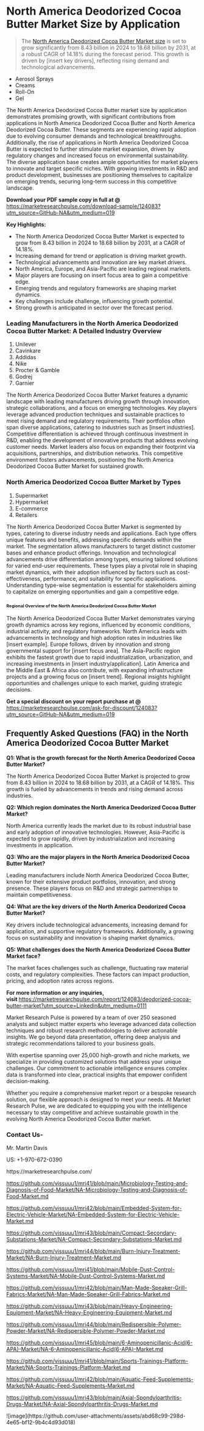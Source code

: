 <h1>North America Deodorized Cocoa Butter Market&nbsp;Size by Application</h1><blockquote><p>The <a href="https://marketresearchpulse.com/download-sample/124083?utm_source=GitHub-NA&amp;utm_medium=019">North America Deodorized Cocoa Butter Market size</a> is set to grow significantly from 8.43 billion in 2024 to 18.68 billion by 2031, at a robust CAGR of 14.18% during the forecast period. This growth is driven by [insert key drivers], reflecting rising demand and technological advancements.</p></blockquote><ul><li>Aerosol Sprays<li> Creams<li> Roll-On<li> Gel</li></ul><p>The North America Deodorized Cocoa Butter market size by application demonstrates promising growth, with significant contributions from applications in North America Deodorized Cocoa Butter and North America Deodorized Cocoa Butter. These segments are experiencing rapid adoption due to evolving consumer demands and technological breakthroughs. Additionally, the rise of applications in North America Deodorized Cocoa Butter is expected to further stimulate market expansion, driven by regulatory changes and increased focus on environmental sustainability. The diverse application base creates ample opportunities for market players to innovate and target specific niches. With growing investments in R&D and product development, businesses are positioning themselves to capitalize on emerging trends, securing long-term success in this competitive landscape.</p><p><strong>Download your PDF sample copy in full at @ </strong><a href="https://marketresearchpulse.com/download-sample/124083?utm_source=GitHub-NA&amp;utm_medium=019">https://marketresearchpulse.com/download-sample/124083?utm_source=GitHub-NA&amp;utm_medium=019</a></p><p><strong>Key Highlights: </strong></p><ul><li>The North America Deodorized Cocoa Butter Market is expected to grow from 8.43 billion in 2024 to 18.68 billion by 2031, at a CAGR of 14.18%.</li><li>Increasing demand for trend or application is driving market growth.</li><li>Technological advancements and innovation are key market drivers.</li><li>North America, Europe, and Asia-Pacific are leading regional markets.</li><li>Major players are focusing on insert focus area to gain a competitive edge.</li><li>Emerging trends and regulatory frameworks are shaping market dynamics.</li><li>Key challenges include challenge, influencing growth potential.</li><li>Strong growth is anticipated in sector over the forecast period.</li></ul><h3>Leading Manufacturers in the North America Deodorized Cocoa Butter Market: A Detailed Industry Overview</h3><ol><li>Unilever</li><li>Cavinkare</li><li>Addidas</li><li>Nike</li><li>Procter & Gamble</li><li>Godrej</li><li>Garnier</li></ol><div class="flex max-w-full flex-col flex-grow"><div class="min-h-8 text-message flex w-full flex-col items-end gap-2 whitespace-normal break-words [.text-message+&amp;]:mt-5" dir="auto" data-message-author-role="assistant" data-message-id="fd8432e4-4910-450d-b182-61b7bfb0a01f" data-message-model-slug="gpt-4o"><div class="flex w-full flex-col gap-1 empty:hidden first:pt-[3px]"><div class="markdown prose w-full break-words dark:prose-invert light"><p>The North America Deodorized Cocoa Butter Market features a dynamic landscape with leading manufacturers driving growth through innovation, strategic collaborations, and a focus on emerging technologies. Key players leverage advanced production techniques and sustainable practices to meet rising demand and regulatory requirements. Their portfolios often span diverse applications, catering to industries such as [insert industries]. Competitive differentiation is achieved through continuous investment in R&amp;D, enabling the development of innovative products that address evolving customer needs. Market leaders also focus on expanding their footprint via acquisitions, partnerships, and distribution networks. This competitive environment fosters advancements, positioning the North America Deodorized Cocoa Butter Market for sustained growth.</p></div></div></div></div><h3>North America Deodorized Cocoa Butter Market by Types</h3><ol><li>Supermarket<li> Hypermarket<li> E-commerce<li> Retailers</li></ol><div class="flex max-w-full flex-col flex-grow"><div class="min-h-8 text-message flex w-full flex-col items-end gap-2 whitespace-normal break-words [.text-message+&amp;]:mt-5" dir="auto" data-message-author-role="assistant" data-message-id="084470be-0bb7-4664-bddf-5156b4f41249" data-message-model-slug="gpt-4o-mini"><div class="flex w-full flex-col gap-1 empty:hidden first:pt-[3px]"><div class="markdown prose w-full break-words dark:prose-invert light"><p>The North America Deodorized Cocoa Butter Market is segmented by types, catering to diverse industry needs and applications. Each type offers unique features and benefits, addressing specific demands within the market. The segmentation allows manufacturers to target distinct customer bases and enhance product offerings. Innovation and technological advancements drive differentiation among types, ensuring tailored solutions for varied end-user requirements. These types play a pivotal role in shaping market dynamics, with their adoption influenced by factors such as cost-effectiveness, performance, and suitability for specific applications. Understanding type-wise segmentation is essential for stakeholders aiming to capitalize on emerging opportunities and gain a competitive edge.</p></div></div></div></div><h3><span style="font-size: 11px;">Regional Overview of the North America Deodorized Cocoa Butter Market</span></h3><div class="flex max-w-full flex-col flex-grow"><div class="min-h-8 text-message flex w-full flex-col items-end gap-2 whitespace-normal break-words [.text-message+&amp;]:mt-5" dir="auto" data-message-author-role="assistant" data-message-id="e9038762-ce64-4e30-91c9-9bd413514231" data-message-model-slug="gpt-4o-mini"><div class="flex w-full flex-col gap-1 empty:hidden first:pt-[3px]"><div class="markdown prose w-full break-words dark:prose-invert light"><p>The North America Deodorized Cocoa Butter Market demonstrates varying growth dynamics across key regions, influenced by economic conditions, industrial activity, and regulatory frameworks. North America leads with advancements in technology and high adoption rates in industries like [insert example]. Europe follows, driven by innovation and strong governmental support for [insert focus area]. The Asia-Pacific region exhibits the fastest growth due to rapid industrialization, urbanization, and increasing investments in [insert industry/application]. Latin America and the Middle East &amp; Africa also contribute, with expanding infrastructure projects and a growing focus on [insert trend]. Regional insights highlight opportunities and challenges unique to each market, guiding strategic decisions.</p></div></div></div></div><p><strong>Get a special discount on your report purchase at @ </strong><a href="https://marketresearchpulse.com/ask-for-discount/124083?utm_source=GitHub-NA&amp;utm_medium=019">https://marketresearchpulse.com/ask-for-discount/124083?utm_source=GitHub-NA&amp;utm_medium=019</a></p><h2>Frequently Asked Questions (FAQ) in the North America Deodorized Cocoa Butter Market</h2><p><strong>Q1: What is the growth forecast for the North America Deodorized Cocoa Butter Market?</strong></p><p>The North America Deodorized Cocoa Butter Market is projected to grow from 8.43 billion in 2024 to 18.68 billion by 2031, at a CAGR of 14.18%. This growth is fueled by advancements in trends and rising demand across industries.</p><p><strong>Q2: Which region dominates the North America Deodorized Cocoa Butter Market?</strong></p><p>North America currently leads the market due to its robust industrial base and early adoption of innovative technologies. However, Asia-Pacific is expected to grow rapidly, driven by industrialization and increasing investments in application.</p><p><strong>Q3: Who are the major players in the North America Deodorized Cocoa Butter Market?</strong></p><p>Leading manufacturers include North America Deodorized Cocoa Butter, known for their extensive product portfolios, innovation, and strong presence. These players focus on R&amp;D and strategic partnerships to maintain competitiveness.</p><p><strong>Q4: What are the key drivers of the North America Deodorized Cocoa Butter Market?</strong></p><p>Key drivers include technological advancements, increasing demand for application, and supportive regulatory frameworks. Additionally, a growing focus on sustainability and innovation is shaping market dynamics.</p><p><strong>Q5: What challenges does the North America Deodorized Cocoa Butter Market face?</strong></p><p>The market faces challenges such as challenge, fluctuating raw material costs, and regulatory complexities. These factors can impact production, pricing, and adoption rates across regions.</p><p><strong>For more information or any inquiries, visit&nbsp;</strong><a href="https://marketresearchpulse.com/report/124083/deodorized-cocoa-butter-market?utm_source=Linkedin&utm_medium=0111">https://marketresearchpulse.com/report/124083/deodorized-cocoa-butter-market?utm_source=Linkedin&utm_medium=0111</a></p><p>Market Research Pulse is powered by a team of over 250 seasoned analysts and subject matter experts who leverage advanced data collection techniques and robust research methodologies to deliver actionable insights. We go beyond data presentation, offering deep analysis and strategic recommendations tailored to your business goals.</p><p>With expertise spanning over 25,000 high-growth and niche markets, we specialize in providing customized solutions that address your unique challenges. Our commitment to actionable intelligence ensures complex data is transformed into clear, practical insights that empower confident decision-making.</p><p>Whether you require a comprehensive market report or a bespoke research solution, our flexible approach is designed to meet your needs. At Market Research Pulse, we are dedicated to equipping you with the intelligence necessary to stay competitive and achieve sustainable growth in the evolving North America Deodorized Cocoa Butter market.</p><h3><strong>Contact Us-</strong></h3><p>Mr. Martin Davis</p><p>US: +1-970-672-0390</p><p>https://marketresearchpulse.com/</p><p><a href="https://github.com/vissuuu1/mri41/blob/main/Microbiology-Testing-and-Diagnosis-of-Food-Market/NA-Microbiology-Testing-and-Diagnosis-of-Food-Market.md">https://github.com/vissuuu1/mri41/blob/main/Microbiology-Testing-and-Diagnosis-of-Food-Market/NA-Microbiology-Testing-and-Diagnosis-of-Food-Market.md</a></p><p><a href="https://github.com/vissuuu1/mri42/blob/main/Embedded-System-for-Electric-Vehicle-Market/NA-Embedded-System-for-Electric-Vehicle-Market.md">https://github.com/vissuuu1/mri42/blob/main/Embedded-System-for-Electric-Vehicle-Market/NA-Embedded-System-for-Electric-Vehicle-Market.md</a></p><p><a href="https://github.com/vissuuu1/mri43/blob/main/Compact-Secondary-Substations-Market/NA-Compact-Secondary-Substations-Market.md">https://github.com/vissuuu1/mri43/blob/main/Compact-Secondary-Substations-Market/NA-Compact-Secondary-Substations-Market.md</a></p><p><a href="https://github.com/vissuuu1/mri44/blob/main/Burn-Injury-Treatment-Market/NA-Burn-Injury-Treatment-Market.md">https://github.com/vissuuu1/mri44/blob/main/Burn-Injury-Treatment-Market/NA-Burn-Injury-Treatment-Market.md</a></p><p><a href="https://github.com/vissuuu1/mri41/blob/main/Mobile-Dust-Control-Systems-Market/NA-Mobile-Dust-Control-Systems-Market.md">https://github.com/vissuuu1/mri41/blob/main/Mobile-Dust-Control-Systems-Market/NA-Mobile-Dust-Control-Systems-Market.md</a></p><p><a href="https://github.com/vissuuu1/mri42/blob/main/Man-Made-Speaker-Grill-Fabrics-Market/NA-Man-Made-Speaker-Grill-Fabrics-Market.md">https://github.com/vissuuu1/mri42/blob/main/Man-Made-Speaker-Grill-Fabrics-Market/NA-Man-Made-Speaker-Grill-Fabrics-Market.md</a></p><p><a href="https://github.com/vissuuu1/mri43/blob/main/Heavy-Engineering-Equipment-Market/NA-Heavy-Engineering-Equipment-Market.md">https://github.com/vissuuu1/mri43/blob/main/Heavy-Engineering-Equipment-Market/NA-Heavy-Engineering-Equipment-Market.md</a></p><p><a href="https://github.com/vissuuu1/mri44/blob/main/Redispersible-Polymer-Powder-Market/NA-Redispersible-Polymer-Powder-Market.md">https://github.com/vissuuu1/mri44/blob/main/Redispersible-Polymer-Powder-Market/NA-Redispersible-Polymer-Powder-Market.md</a></p><p><a href="https://github.com/vissuuu1/mri45/blob/main/6-Aminopenicillanic-Acid(6-APA)-Market/NA-6-Aminopenicillanic-Acid(6-APA)-Market.md">https://github.com/vissuuu1/mri45/blob/main/6-Aminopenicillanic-Acid(6-APA)-Market/NA-6-Aminopenicillanic-Acid(6-APA)-Market.md</a></p><p><a href="https://github.com/vissuuu1/mri41/blob/main/Sports-Trainings-Platform-Market/NA-Sports-Trainings-Platform-Market.md">https://github.com/vissuuu1/mri41/blob/main/Sports-Trainings-Platform-Market/NA-Sports-Trainings-Platform-Market.md</a></p><p><a href="https://github.com/vissuuu1/mri42/blob/main/Aquatic-Feed-Supplements-Market/NA-Aquatic-Feed-Supplements-Market.md">https://github.com/vissuuu1/mri42/blob/main/Aquatic-Feed-Supplements-Market/NA-Aquatic-Feed-Supplements-Market.md</a></p><p><a href="https://github.com/vissuuu1/mri43/blob/main/Axial-Spondyloarthritis-Drugs-Market/NA-Axial-Spondyloarthritis-Drugs-Market.md">https://github.com/vissuuu1/mri43/blob/main/Axial-Spondyloarthritis-Drugs-Market/NA-Axial-Spondyloarthritis-Drugs-Market.md</a></p>
![image](https://github.com/user-attachments/assets/abd68c99-298d-4e65-bf12-9b4c4d93d018)
